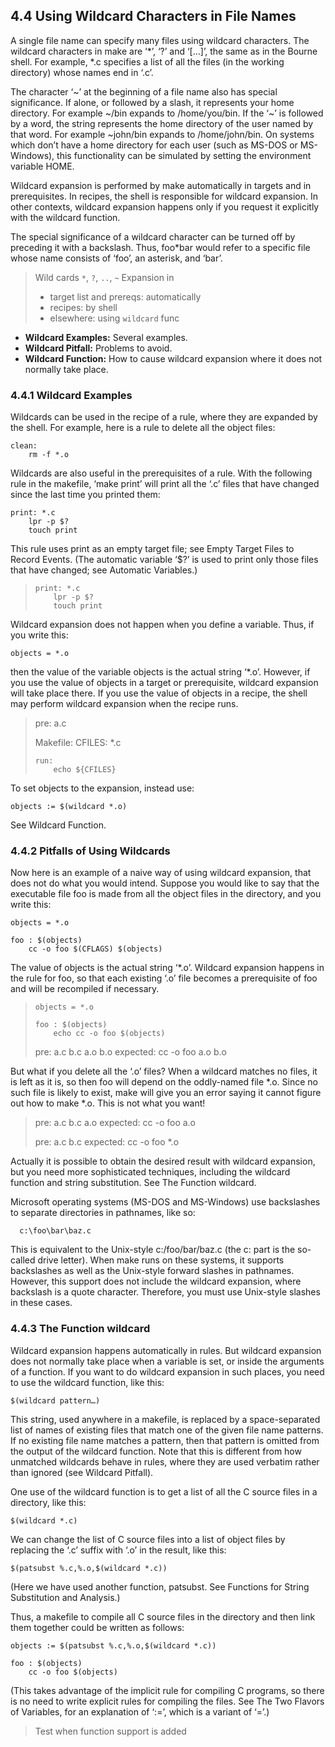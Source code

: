 ## 4.4 Using Wildcard Characters in File Names
A single file name can specify many files using wildcard characters. The wildcard characters in make are ‘*’, ‘?’ and ‘[…]’, the same as in the Bourne shell. For example, *.c specifies a list of all the files (in the working directory) whose names end in ‘.c’.

The character ‘~’ at the beginning of a file name also has special significance. If alone, or followed by a slash, it represents your home directory. For example ~/bin expands to /home/you/bin. If the ‘~’ is followed by a word, the string represents the home directory of the user named by that word. For example ~john/bin expands to /home/john/bin. On systems which don’t have a home directory for each user (such as MS-DOS or MS-Windows), this functionality can be simulated by setting the environment variable HOME.

Wildcard expansion is performed by make automatically in targets and in prerequisites. In recipes, the shell is responsible for wildcard expansion. In other contexts, wildcard expansion happens only if you request it explicitly with the wildcard function.

The special significance of a wildcard character can be turned off by preceding it with a backslash. Thus, foo\*bar would refer to a specific file whose name consists of ‘foo’, an asterisk, and ‘bar’.

> Wild cards `*`, `?`, `..`, `~`
>Expansion in
> - target list and prereqs: automatically
> - recipes: by shell
> - elsewhere: using `wildcard`  func

- **Wildcard Examples:**	  	Several examples.
- **Wildcard Pitfall:**	  	Problems to avoid.
- **Wildcard Function:**	  	How to cause wildcard expansion where it does not normally take place.

### 4.4.1 Wildcard Examples
Wildcards can be used in the recipe of a rule, where they are expanded by the shell. For example, here is a rule to delete all the object files:

    clean:
        rm -f *.o

Wildcards are also useful in the prerequisites of a rule. With the following rule in the makefile, ‘make print’ will print all the ‘.c’ files that have changed since the last time you printed them:

    print: *.c
        lpr -p $?
        touch print

This rule uses print as an empty target file; see Empty Target Files to Record Events. (The automatic variable ‘$?’ is used to print only those files that have changed; see Automatic Variables.)

>
>     print: *.c
>         lpr -p $?
>         touch print
> 

Wildcard expansion does not happen when you define a variable. Thus, if you write this:

    objects = *.o

then the value of the variable objects is the actual string ‘*.o’. However, if you use the value of objects in a target or prerequisite, wildcard expansion will take place there. If you use the value of objects in a recipe, the shell may perform wildcard expansion when the recipe runs. 

> pre: a.c
>
> Makefile:
>     CFILES: *.c
>
>     run: 
>         echo ${CFILES}

To set objects to the expansion, instead use:

    objects := $(wildcard *.o)

See Wildcard Function.

### 4.4.2 Pitfalls of Using Wildcards
Now here is an example of a naive way of using wildcard expansion, that does not do what you would intend. Suppose you would like to say that the executable file foo is made from all the object files in the directory, and you write this:

    objects = *.o
    
    foo : $(objects)
        cc -o foo $(CFLAGS) $(objects)

The value of objects is the actual string ‘*.o’. Wildcard expansion happens in the rule for foo, so that each existing ‘.o’ file becomes a prerequisite of foo and will be recompiled if necessary.

>     objects = *.o
>     
>     foo : $(objects)
>         echo cc -o foo $(objects)
>
> pre: a.c b.c a.o b.o
> expected: cc -o foo a.o b.o
>


But what if you delete all the ‘.o’ files? When a wildcard matches no files, it is left as it is, so then foo will depend on the oddly-named file *.o. Since no such file is likely to exist, make will give you an error saying it cannot figure out how to make *.o. This is not what you want!

>
> pre: a.c b.c a.o
> expected: cc -o foo a.o
>
> pre: a.c b.c
> expected: cc -o foo *.o
>
Actually it is possible to obtain the desired result with wildcard expansion, but you need more sophisticated techniques, including the wildcard function and string substitution. See The Function wildcard.

Microsoft operating systems (MS-DOS and MS-Windows) use backslashes to separate directories in pathnames, like so:

      c:\foo\bar\baz.c

This is equivalent to the Unix-style c:/foo/bar/baz.c (the c: part is the so-called drive letter). When make runs on these systems, it supports backslashes as well as the Unix-style forward slashes in pathnames. However, this support does not include the wildcard expansion, where backslash is a quote character. Therefore, you must use Unix-style slashes in these cases.


### 4.4.3 The Function wildcard
Wildcard expansion happens automatically in rules. But wildcard expansion does not normally take place when a variable is set, or inside the arguments of a function. If you want to do wildcard expansion in such places, you need to use the wildcard function, like this:

    $(wildcard pattern…)

This string, used anywhere in a makefile, is replaced by a space-separated list of names of existing files that match one of the given file name patterns. If no existing file name matches a pattern, then that pattern is omitted from the output of the wildcard function. Note that this is different from how unmatched wildcards behave in rules, where they are used verbatim rather than ignored (see Wildcard Pitfall).

One use of the wildcard function is to get a list of all the C source files in a directory, like this:

    $(wildcard *.c)

We can change the list of C source files into a list of object files by replacing the ‘.c’ suffix with ‘.o’ in the result, like this:

    $(patsubst %.c,%.o,$(wildcard *.c))

(Here we have used another function, patsubst. See Functions for String Substitution and Analysis.)

Thus, a makefile to compile all C source files in the directory and then link them together could be written as follows:

    objects := $(patsubst %.c,%.o,$(wildcard *.c))

    foo : $(objects)
        cc -o foo $(objects)

(This takes advantage of the implicit rule for compiling C programs, so there is no need to write explicit rules for compiling the files. See The Two Flavors of Variables, for an explanation of ‘:=’, which is a variant of ‘=’.)

> Test when function support is added